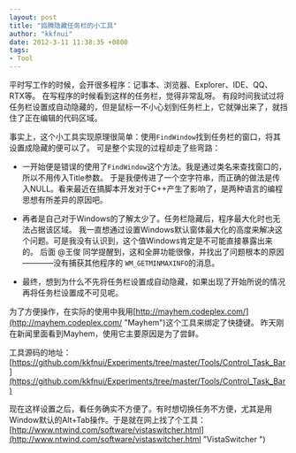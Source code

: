 ```yaml
---
layout: post
title: "捣腾隐藏任务栏的小工具"
author: "kkfnui"
date: 2012-3-11 11:38:35 +0800
tags:
- Tool
---
```



平时写工作的时候，会开很多程序：记事本、浏览器、Explorer、IDE、QQ、RTX等。
在写程序的时候看到这样的任务栏，觉得非常乱呀。
有段时间我试过将任务栏设置成自动隐藏的，但是鼠标一不小心划到任务栏上，它就弹出来了，就挡住了正在编辑的代码区域。

事实上，这个小工具实现原理很简单：使用`FindWindow`找到任务栏的窗口，将其设置成隐藏的便可以了。
可是整个实现的过程却走了些弯路：

- 一开始便是错误的使用了`FindWindow`这个方法。我是通过类名来查找窗口的，所以不用传入Title参数。
于是我便传进了一个空字符串，而正确的做法是传入NULL。看来最近在搞脚本开发对于C++产生了影响了，是两种语言的编程思想有所差异的原因吧。

- 再者是自己对于Windows的了解太少了。任务栏隐藏后，程序最大化时也无法占据该区域。
我一直想通过设置Windows默认窗体最大化的高度来解决这个问题。可是我没有认识到，这个值Windows肯定是不可能直接暴露出来的。
后面 @王俊 同学提醒到，这和全屏功能很像，并找出了问题根本的原因————没有捕获其他程序的 `WM_GETMINMAXINFO`的消息。

- 最终，想到为什么不先将任务栏设置成自动隐藏，如果出现了开始所说的情况再将任务栏设置成不可见呢。

为了方便操作，在实际的使用中我用[http://mayhem.codeplex.com/](http://mayhem.codeplex.com/ "Mayhem")这个工具来绑定了快捷键。
昨天刚在新闻里面看到Mayhem，使用它主要原因是为了尝鲜。

工具源码的地址：[https://github.com/kkfnui/Experiments/tree/master/Tools/Control_Task_Bar](https://github.com/kkfnui/Experiments/tree/master/Tools/Control_Task_Bar)

现在这样设置之后，看任务确实不方便了。有时想切换任务不方便，尤其是用Window默认的Alt+Tab操作。于是就在网上找了个工具：[http://www.ntwind.com/software/vistaswitcher.html](http://www.ntwind.com/software/vistaswitcher.html "VistaSwitcher ")


